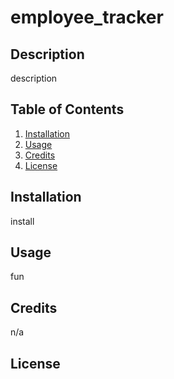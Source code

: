 # employee_tracker

## Description

description

## Table of Contents 

  1. [Installation](#Installation)
  2. [Usage](#Usage)
  3. [Credits](#Credits)
  4. [License](#License)

## Installation

install

## Usage

fun

## Credits

n/a

## License